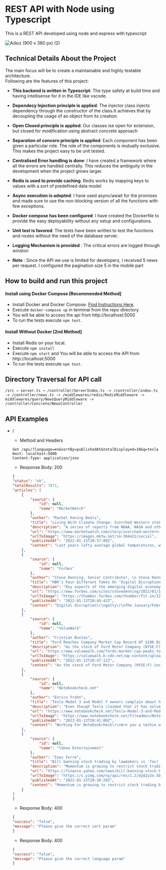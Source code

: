 # REST API with Node using Typescript

This is a REST API developed using node and express with typescript

![Adsız (900 x 380 px) (2)](https://user-images.githubusercontent.com/66990093/149416621-e2916020-2a08-4307-b5d6-dd6edb587788.png)

## Technical Details About the Project

The main focus will be to create a maintainable and highly testable architecture.
<br>
Following are the features of this project:

* **This backend is written in Typescript**: The type safety at build time and having intellisense for it in the IDE like vscode.

* **Dependecy Injection principle is applied**: The injector class injects dependency through the constructor of the class.It achieves that by decoupling the usage of an object from its creation.

* **Open Closed principle is applied**: Our classes ise open for extension, but closed for modification using abstract concrete approach

* **Separation of concern principle is applied**: Each component has been given a particular role. The role of the components is mutually exclusive. This makes the project easy to be unit tested.

* **Centralised Error handling is done**: I have created a framework where all the errors are handled centrally. This reduces the ambiguity in the development when the project grows larger.

* **Redis is used to provide caching**: Redis works by mapping keys to values with a sort of predefined data model

* **Async execution is adopted**: I have used async/await for the promises and made sure to use the non-blocking version of all the functions with few exceptions.

* **Docker compose has been configured**: I have created the Dockerfile to provide the easy deployability without any setup and configurations.

* **Unit test is favored**: The tests have been written to test the functions and routes without the need of the database server.

* **Logging Mechanism is provided** : The critical errors are logged through winston

* **Note** : Since the API we use is limited for developers, I received 5 news per request. I configured the pagination size 5 in the mobile part

## How to build and run this project
#### Install using Docker Compose [**Recommended Method**] 
  * Install Docker and Docker Compose. [Find Instructions Here](https://docs.docker.com/install/).
  * Execute `docker-compose up` in terminal from the repo directory.
  * You will be able to access the api from http://localhost:5000
  * To run the tests execute `npm test`.
#### Install Without Docker [**2nd Method**]
  * Install Redis on your local.
  * Execute `npm install`
  * Execute `npm start` and You will be able to access the API from http://localhost:5000
  * To run the tests execute `npm test`.

 ## Directory Traversal for API call
 `/src → server.ts → /controller/ServerIndex.ts -> /controller/index.ts -> /controller/news.ts -> /middlewares/redis/RedisMiddleware -> middlewares/query/NewsQueryMiddleware -> /controller/Concrete/NewsController `
 

 ## API Examples
* /
    * Method and Headers
    ```
    Get /api/?language=en&sortBy=publishedAt&totalDisplayed=10&q=tesla
    Host: localhost:5000
    Content-Type: application/json
    ```

    * Response Body: 200
    ```json
    {
    "status": "ok",
    "totalResults": 7871,
    "articles": [
        {
            "source": {
                "id": null,
                "name": "MarketWatch"
            },
            "author": "Rachel Koning Beals",
            "title": "Living With Climate Change: Scorched Western states and a hurricane in New York: Earth experienced one of its hottest years on record in 2021",
            "description": "A series of reports from NOAA, NASA and others point to a trend of global rising average temperatures, including the hottest U.S. summer since 1936.",
            "url": "https://www.marketwatch.com/story/scorched-western-states-and-a-hurricane-in-new-york-earth-experienced-one-of-its-hottest-years-on-record-in-2021-11642107438",
            "urlToImage": "https://images.mktw.net/im-384421/social",
            "publishedAt": "2022-01-13T20:57:00Z",
            "content": "Last years lofty average global temperatures, which choked the Western U.S. in drought and fire and kicked up a deadly hurricane in New York, may not have been a record-beater. But more worrisome for… [+5844 chars]"
        },
        {
            "source": {
                "id": null,
                "name": "Forbes"
            },
            "author": "Steve Denning, Senior Contributor, \n Steve Denning, Senior Contributor\n https://www.forbes.com/sites/stevedenning/",
            "title": "HBR’s Four Different Takes On ‘Digital Disruption’",
            "description": "Key aspects of the emerging digital economy",
            "url": "https://www.forbes.com/sites/stevedenning/2022/01/13/hbrs-four-different-takes-on-digital-disruption/",
            "urlToImage": "https://thumbor.forbes.com/thumbor/fit-in/1200x0/filters%3Aformat%28jpg%29/https%3A%2F%2Fspecials-images.forbesimg.com%2Fimageserve%2F61e08d5f473693fb563806f6%2F0x0.jpg",
            "publishedAt": "2022-01-13T20:49:42Z",
            "content": "Digital disruption\r\ngetty\r\nThe January/February 2022 issue of Harvard Business Review (HBR) addresses the important issue of digital disruption with no less than four articles. The series argues that… [+7096 chars]"
        },
        {
            "source": {
                "id": null,
                "name": "ValueWalk"
            },
            "author": "Cristian Bustos",
            "title": "Ford Reaches Company Market Cap Record Of $100 Billion",
            "description": "As the stock of Ford Motor Company (NYSE:F) increased by 4.6% to $25.59, the highest in almost 20 years, the automaker reached a market capitalization of $100 billion for the first time ever. Electric vehicle plans have been key to achieving such a milestone.…",
            "url": "https://www.valuewalk.com/fords-market-cap-peaks-to-a-company-record-100-billion/",
            "urlToImage": "https://valuewalk.b-cdn.net/wp-content/uploads/2019/11/Screenshot-233.png",
            "publishedAt": "2022-01-13T20:47:12Z",
            "content": "As the stock of Ford Motor Company (NYSE:F) increased by 4.6% to $25.59, the highest in almost 20 years, the automaker reached a market capitalization of $100 billion for the first time ever. Electri… [+2380 chars]"
        },
        {
            "source": {
                "id": null,
                "name": "Notebookcheck.net"
            },
            "author": "Enrico Frahn",
            "title": "Tesla Model 3 and Model Y owners complain about heat pump failures at low temperatures",
            "description": "Even though Tesla claimed that it has solved this already known issue of the Model 3 and Model Y with a software update, owners are still reporting heat pump failures which could potentially lead to life-threatening situations when driving these electric cars…",
            "url": "https://www.notebookcheck.net/Tesla-Model-3-and-Model-Y-owners-complain-about-heat-pump-failures-at-low-temperatures.592612.0.html",
            "urlToImage": "https://www.notebookcheck.net/fileadmin/Notebooks/News/_nc3/Tesla_Model_3_Winter_Heizung_Defekt.jpg",
            "publishedAt": "2022-01-13T20:41:00Z",
            "content": "Working For Notebookcheck\r\nAre you a techie who knows how to write? Then join our Team! English native speakers welcome! \r\nNews Writer (AUS/NZL based) - Details here\r\nDuring the winter time, the heat… [+1633 chars]"
        },
        {
            "source": {
                "id": null,
                "name": "Yahoo Entertainment"
            },
            "author": "Ines Ferré",
            "title": "Bill banning stock trading by lawmakers is 'fair for everyday people': Retail trader",
            "description": "Momentum is growing to restrict stock trading by members of Congress and their spouses, as retail traders have been tracking politician trades and their...",
            "url": "https://finance.yahoo.com/news/bill-banning-stock-trading-by-lawmakers-is-fair-for-everyday-people-retail-trader-203820104.html",
            "urlToImage": "https://s.yimg.com/ny/api/res/1.2/UyAZy2e.Sbc3OoV.y.GUNQ--/YXBwaWQ9aGlnaGxhbmRlcjt3PTEyMDA7aD04MDA-/https://s.yimg.com/os/creatr-uploaded-images/2022-01/816cbee0-74ab-11ec-9aef-586aca6880c9",
            "publishedAt": "2022-01-13T20:38:20Z",
            "content": "Momentum is growing to restrict stock trading by members of Congress and their spouses, as retail traders have been tracking politician trades and their performance. \r\nOn Wednesday, Senators Jon Osso… [+4139 chars]"
        }
    ]
    }
    ```
    * Response Body: 400
    ```json
    {
    "success": "false",
    "message": "Please give the correct sort param"
    }
    ```
    * Response Body: 400
    ```json
    {
    "success": "false",
    "message": "Please give the correct language param"
    }
    ```

